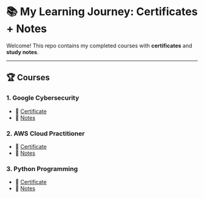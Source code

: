 # 📚 My Learning Journey: Certificates + Notes

Welcome! This repo contains my completed courses with **certificates** and **study notes**.

---

## 🏆 Courses

### 1. Google Cybersecurity
- 📜 [Certificate](google-cybersecurity/certificate.pdf)
- 📝 [Notes](google-cybersecurity/notes.md)

### 2. AWS Cloud Practitioner
- 📜 [Certificate](aws-cloud/certificate.png)
- 📝 [Notes](aws-cloud/notes.md)

### 3. Python Programming
- 📜 [Certificate](python-course/certificate.pdf)
- 📝 [Notes](python-course/notes.md)

